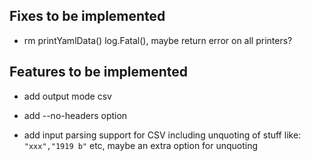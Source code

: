## Fixes to be implemented

- rm printYamlData() log.Fatal(), maybe return error on all printers?

## Features to be implemented

- add output mode csv

- add --no-headers option

-  add input  parsing support  for CSV  including unquoting  of stuff
  like: `"xxx","1919 b"` etc, maybe an extra option for unquoting

